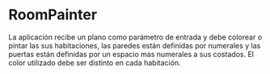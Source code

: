 # RoomPainter
La aplicación recibe un plano como parámetro de entrada y debe colorear o pintar las sus habitaciones, las paredes están definidas por numerales y las puertas están definidas por un espacio mas numerales a sus costados. El color utilizado debe ser distinto en cada habitación.
